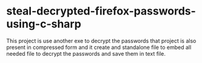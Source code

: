 # steal-decrypted-firefox-passwords-using-c-sharp
This project is use another exe to decrypt the passwords that project is also present in compressed form and it create and standalone file to embed all needed file to decrypt the passwords and save them in text file.
